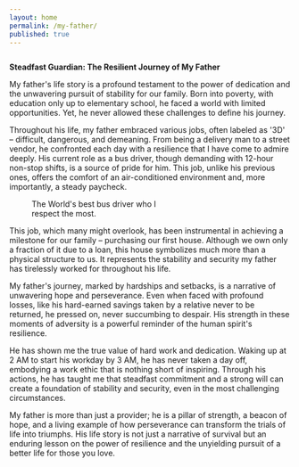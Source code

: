 ```yaml
---
layout: home
permalink: /my-father/
published: true
---
```


<figure style="width: 50%" class="align-center">
  <img src="/assets/images/father-1.png" alt="">
</figure>

**Steadfast Guardian: The Resilient Journey of My Father**

My father's life story is a profound testament to the power of dedication and the unwavering pursuit of stability for our family. Born into poverty, with education only up to elementary school, he faced a world with limited opportunities. Yet, he never allowed these challenges to define his journey.

Throughout his life, my father embraced various jobs, often labeled as '3D' – difficult, dangerous, and demeaning. From being a delivery man to a street vendor, he confronted each day with a resilience that I have come to admire deeply. His current role as a bus driver, though demanding with 12-hour non-stop shifts, is a source of pride for him. This job, unlike his previous ones, offers the comfort of an air-conditioned environment and, more importantly, a steady paycheck.

<figure style="width: 50%" class="align-center">
  <img src="/assets/images/father-2.png" alt="">
  <figcaption>The World's best bus driver who I respect the most.</figcaption>
</figure>


This job, which many might overlook, has been instrumental in achieving a milestone for our family – purchasing our first house. Although we own only a fraction of it due to a loan, this house symbolizes much more than a physical structure to us. It represents the stability and security my father has tirelessly worked for throughout his life.

My father's journey, marked by hardships and setbacks, is a narrative of unwavering hope and perseverance. Even when faced with profound losses, like his hard-earned savings taken by a relative never to be returned, he pressed on, never succumbing to despair. His strength in these moments of adversity is a powerful reminder of the human spirit's resilience.

He has shown me the true value of hard work and dedication. Waking up at 2 AM to start his workday by 3 AM, he has never taken a day off, embodying a work ethic that is nothing short of inspiring. Through his actions, he has taught me that steadfast commitment and a strong will can create a foundation of stability and security, even in the most challenging circumstances.

My father is more than just a provider; he is a pillar of strength, a beacon of hope, and a living example of how perseverance can transform the trials of life into triumphs. His life story is not just a narrative of survival but an enduring lesson on the power of resilience and the unyielding pursuit of a better life for those you love.
